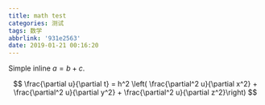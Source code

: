 ```yaml
---
title: math test
categories: 测试
tags: 数学
abbrlink: '931e2563'
date: 2019-01-21 00:16:20
---
```


Simple inline $a = b + c$.

$$
\frac{\partial u}{\partial t}
= h^2 \left( \frac{\partial^2 u}{\partial x^2} +
\frac{\partial^2 u}{\partial y^2} +
\frac{\partial^2 u}{\partial z^2}\right)
$$
